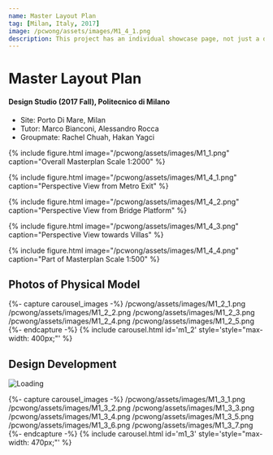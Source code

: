 ```yaml
---
name: Master Layout Plan
tag: [Milan, Italy, 2017]
image: /pcwong/assets/images/M1_4_1.png
description: This project has an individual showcase page, not just a direct link to the project site or repo. Now you have more space to describe your awesome project!
---
```


# Master Layout Plan

#### Design Studio (2017 Fall), Politecnico di Milano 

+ Site: Porto Di Mare, Milan
+ Tutor: Marco Bianconi, Alessandro Rocca
+ Groupmate: Rachel Chuah, Hakan Yagci

{% include figure.html image="/pcwong/assets/images/M1_1.png" caption="Overall Masterplan Scale 1:2000" %}

{% include figure.html image="/pcwong/assets/images/M1_4_1.png" caption="Perspective View from Metro Exit" %}

{% include figure.html image="/pcwong/assets/images/M1_4_2.png" caption="Perspective View from Bridge Platform" %}

{% include figure.html image="/pcwong/assets/images/M1_4_3.png" caption="Perspective View towards Villas" %}

{% include figure.html image="/pcwong/assets/images/M1_4_4.png" caption="Part of Masterplan Scale 1:500" %}

## Photos of Physical Model

{%- capture carousel_images -%}
/pcwong/assets/images/M1_2_1.png
/pcwong/assets/images/M1_2_2.png
/pcwong/assets/images/M1_2_3.png
/pcwong/assets/images/M1_2_4.png
/pcwong/assets/images/M1_2_5.png
{%- endcapture -%}
{% include carousel.html id='m1_2' style='style="max-width: 400px;"' %}

## Design Development

![Loading](/pcwong/assets/images/M1_3_0.png "Design development")

{%- capture carousel_images -%}
/pcwong/assets/images/M1_3_1.png
/pcwong/assets/images/M1_3_2.png
/pcwong/assets/images/M1_3_3.png
/pcwong/assets/images/M1_3_4.png
/pcwong/assets/images/M1_3_5.png
/pcwong/assets/images/M1_3_6.png
/pcwong/assets/images/M1_3_7.png
{%- endcapture -%}
{% include carousel.html id='m1_3' style='style="max-width: 470px;"' %}

